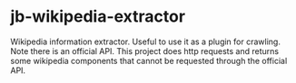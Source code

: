 # jb-wikipedia-extractor
Wikipedia information extractor. Useful to use it as a plugin for crawling. Note there is an official API. This project does http requests and returns some wikipedia components that cannot be requested through the official API.
